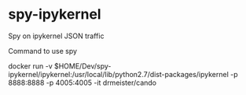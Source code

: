 # spy-ipykernel
Spy on ipykernel JSON traffic

Command to use spy

docker run -v $HOME/Dev/spy-ipykernel/ipykernel:/usr/local/lib/python2.7/dist-packages/ipykernel -p 8888:8888 -p 4005:4005 -it drmeister/cando

